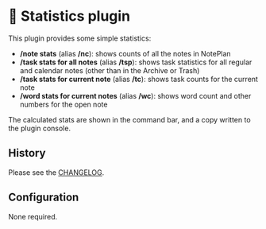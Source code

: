# 🔢 Statistics plugin
This plugin provides some simple statistics:

- **/note stats** (alias **/nc**): shows counts of all the notes in NotePlan
- **/task stats for all notes** (alias **/tsp**): shows task statistics for all regular and calendar notes (other than in the Archive or Trash)
- **/task stats for current note** (alias **/tc**): shows task counts for the current note
- **/word stats for current notes** (alias **/wc**): shows word count and other numbers for the open note

The calculated stats are shown in the command bar, and a copy written to the plugin console.

## History
Please see the [CHANGELOG](CHANGELOG.md).

## Configuration
None required.
